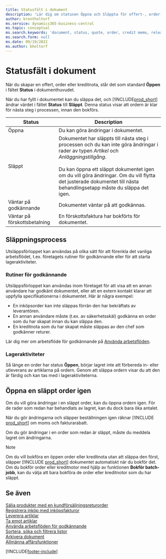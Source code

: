 ```yaml
---
title: Statusfält i dokument
description: 'Lär dig om statusen Öppna och Släppta för offert-, order- eller kreditnota-dokument.'
author: brentholtorf
ms.service: dynamics365-business-central
ms.topic: conceptual
ms.search.keywords: 'document, status, quote, order, credit memo, released, open, pending approval, pending prepayment,'
ms.search.form: null
ms.date: 09/19/2022
ms.author: bholtorf
---
```

# Statusfält i dokument

När du skapar en offert, order eller kreditnota, står det som standard **Öppen** i fältet **Status** i dokumenthuvudet.

När du har fyllt i dokumentet kan du släppa det, och [!INCLUDE[prod_short](includes/prod_short.md)] ändrar värdet i fältet **Status** till **Släppt**. Denna status visar att ordern är klar för nästa steg i processen, innan den bokförs.

| Status | Description |
| ------ | ----------- |
| Öppna   | Du kan göra ändringar i dokumentet. |
| Släppt | Dokumentet har släppts till nästa steg i processen och du kan inte göra ändringar i rader av typen *Artikel* och *Anläggningstillgång*.<br /><br />Du kan öppna ett släppt dokumentet igen om du vill göra ändringar. Om du vill flytta det justerade dokumentet till nästa behandlingsetapp måste du släppa det igen. |
| Väntar på godkännande   | Dokumentet väntar på att godkännas. |
| Väntar på förskottsbetalning | En förskottsfaktura har bokförts för dokumentet. |

## Släppningsprocess

Utsläppsförloppet kan användas på olika sätt för att förenkla det vanliga arbetsflödet, t.ex. företagets rutiner för godkännande eller för att starta lageraktiviteter.

### Rutiner för godkännande

Utsläppsförloppet kan användas inom företaget för att visa att en annan användare har godkänt dokumentet, eller att en extern kontakt klarar att uppfylla specifikationerna i dokumentet. Här är några exempel:

* En inköpsorder kan inte släppas förrän den har bekräftats av leverantören.
* En annan användare måste (t.ex. av säkerhetsskäl) godkänna en order som du har skapat innan du kan släppa den.
* En kreditnota som du har skapat måste släppas av den chef som godkänner returer.

Lär dig mer om arbetsflöde för godkännande på [Använda arbetsflöden](across-use-workflows.md).

### Lageraktiviteter

Så länge en order har status **Öppen**, börjar lagret inte att förbereda in- eller utleverans av artiklarna på ordern. Genom att släppa ordern visar du att den är färdig och kan tas med i lageraktiviteterna.

## Öppna en släppt order igen

Om du vill göra ändringar i en släppt order, kan du öppna ordern igen. För de rader som redan har behandlats av lagret, kan du dock bara öka antalet.

När du gör ändringarna och släpper beställningen igen räknar [!INCLUDE [prod_short](includes/prod_short.md)] om moms och fakturarabatt.

Om du gör ändringar i en order som redan är släppt, måste du meddela lagret om ändringarna.

> [!NOTE]
> Om du vill bokföra en öppen order eller kreditnota utan att släppa den först, släpper [!INCLUDE [prod_short](includes/prod_short.md)] dokumentet automatiskt när du bokför det. Om du bokför order eller kreditnotor med hjälp av funktionen **Bokför batch-jobb**, kan du välja att bara bokföra de order eller kreditnotor som du har släppt.

## Se även

[Sälja produkter med en kundförsäljningsreturorder](sales-how-sell-products.md)  
[Registrera inköp med inköpsfakturor](purchasing-how-record-purchases.md)  
[Leverera artiklar](warehouse-how-ship-items.md)  
[Ta emot artiklar](warehouse-how-receive-items.md)  
[Använda arbetsflöden för godkännande](across-how-use-approval-workflows.md)  
[Sortera, söka och filtrera listor](ui-enter-criteria-filters.md)  
[Arkivera dokument](across-how-to-archive-documents.md)  
[Allmänna affärsfunktioner](ui-across-business-areas.md)  

[!INCLUDE[footer-include](includes/footer-banner.md)]
